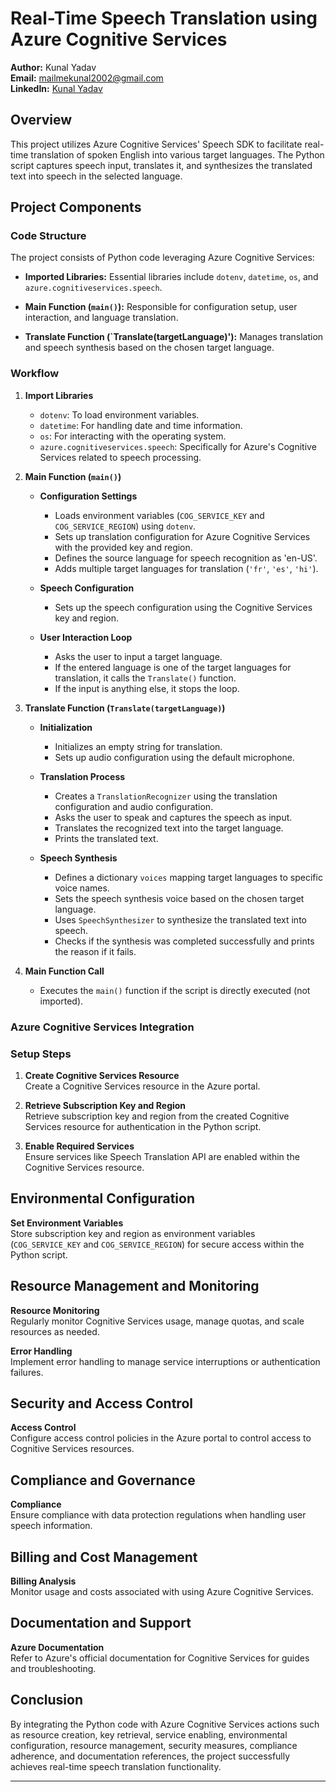 # Real-Time Speech Translation using Azure Cognitive Services

**Author:** Kunal Yadav  
**Email:** mailmekunal2002@gmail.com  
**LinkedIn:** [Kunal Yadav](https://www.linkedin.com/in/kunal-yadav-274879225/)

## Overview

This project utilizes Azure Cognitive Services' Speech SDK to facilitate real-time translation of spoken English into various target languages. The Python script captures speech input, translates it, and synthesizes the translated text into speech in the selected language.

## Project Components

### Code Structure

The project consists of Python code leveraging Azure Cognitive Services:

- **Imported Libraries:** Essential libraries include `dotenv`, `datetime`, `os`, and `azure.cognitiveservices.speech`.
  
- **Main Function (`main()`):** Responsible for configuration setup, user interaction, and language translation.
  
- **Translate Function (`Translate(targetLanguage)'):** Manages translation and speech synthesis based on the chosen target language.

### Workflow

1. **Import Libraries**
    - `dotenv`: To load environment variables.
    - `datetime`: For handling date and time information.
    - `os`: For interacting with the operating system.
    - `azure.cognitiveservices.speech`: Specifically for Azure's Cognitive Services related to speech processing.
  
2. **Main Function (`main()`)**
    - **Configuration Settings**
        - Loads environment variables (`COG_SERVICE_KEY` and `COG_SERVICE_REGION`) using `dotenv`.
        - Sets up translation configuration for Azure Cognitive Services with the provided key and region.
        - Defines the source language for speech recognition as 'en-US'.
        - Adds multiple target languages for translation (`'fr'`, `'es'`, `'hi'`).
    
    - **Speech Configuration**
        - Sets up the speech configuration using the Cognitive Services key and region.
    
    - **User Interaction Loop**
        - Asks the user to input a target language.
        - If the entered language is one of the target languages for translation, it calls the `Translate()` function.
        - If the input is anything else, it stops the loop.
  
3. **Translate Function (`Translate(targetLanguage)`)**
    - **Initialization**
        - Initializes an empty string for translation.
        - Sets up audio configuration using the default microphone.
  
    - **Translation Process**
        - Creates a `TranslationRecognizer` using the translation configuration and audio configuration.
        - Asks the user to speak and captures the speech as input.
        - Translates the recognized text into the target language.
        - Prints the translated text.
  
    - **Speech Synthesis**
        - Defines a dictionary `voices` mapping target languages to specific voice names.
        - Sets the speech synthesis voice based on the chosen target language.
        - Uses `SpeechSynthesizer` to synthesize the translated text into speech.
        - Checks if the synthesis was completed successfully and prints the reason if it fails.
  
4. **Main Function Call**
    - Executes the `main()` function if the script is directly executed (not imported).

### Azure Cognitive Services Integration

### Setup Steps

1. **Create Cognitive Services Resource**  
Create a Cognitive Services resource in the Azure portal.
  
2. **Retrieve Subscription Key and Region**  
Retrieve subscription key and region from the created Cognitive Services resource for authentication in the Python script.
  
3. **Enable Required Services**  
Ensure services like Speech Translation API are enabled within the Cognitive Services resource.

## Environmental Configuration

**Set Environment Variables**  
 Store subscription key and region as environment variables (`COG_SERVICE_KEY` and `COG_SERVICE_REGION`) for secure access within the Python script.

## Resource Management and Monitoring

**Resource Monitoring**  
 Regularly monitor Cognitive Services usage, manage quotas, and scale resources as needed.

**Error Handling**  
Implement error handling to manage service interruptions or authentication failures.

## Security and Access Control

**Access Control**  
Configure access control policies in the Azure portal to control access to Cognitive Services resources.

## Compliance and Governance

**Compliance**  
 Ensure compliance with data protection regulations when handling user speech information.

## Billing and Cost Management

**Billing Analysis**  
Monitor usage and costs associated with using Azure Cognitive Services.

## Documentation and Support

**Azure Documentation**  
 Refer to Azure's official documentation for Cognitive Services for guides and troubleshooting.

## Conclusion

By integrating the Python code with Azure Cognitive Services actions such as resource creation, key retrieval, service enabling, environmental configuration, resource management, security measures, compliance adherence, and documentation references, the project successfully achieves real-time speech translation functionality.

---
